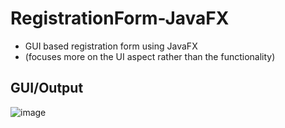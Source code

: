 # RegistrationForm-JavaFX
* GUI based registration form using JavaFX 
* (focuses more on the UI aspect rather than the functionality)

## GUI/Output
![image](https://user-images.githubusercontent.com/24754580/184434553-260c97ec-6551-4ff4-943e-17c09989744d.png)
